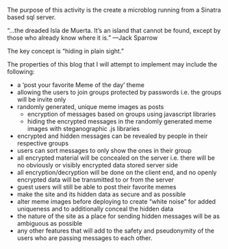 The purpose of this activity is the create a microblog running from a Sinatra based sql server.

“…the dreaded Isla de Muerta. It’s an island that cannot be found, except by those who already know where it is.” —Jack Sparrow 


The key concept is “hiding in plain sight.”

The properties of this blog that I will attempt to implement may include the following:

- a ‘post your favorite Meme of the day’ theme
- allowing the users to join groups protected by passwords i.e. the groups will be invite only
- randomly generated, unique meme images as posts
	- encryption of messages based on groups using javascript libraries
	- hiding the encrypted messages in the randomly generated meme images with steganographic .js libraries
- encrypted and hidden messages can be revealed by people in their respective groups
- users can sort messages to only show the ones in their group
- all encrypted material will be concealed on the server i.e. there will be no obviously or visibly encrypted data stored server side
- all encryption/decryption will be done on the client end, and no openly encrypted data will be transmitted to or from the server
- guest users will still be able to post their favorite memes
- make the site and its hidden data as secure and as possible
- alter meme images before deploying to create “white noise” for added uniqueness and to additionally conceal the hidden data
- the nature of the site as a place for sending hidden messages will be as ambiguous as possible
- any other features that will add to the safety and pseudonymity of the users who are passing messages to each other.